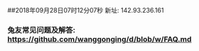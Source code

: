 ##2018年09月28日07时12分07秒 新址: 142.93.236.161
### 兔友常见问题及解答: https://github.com/wanggonging/d/blob/w/FAQ.md
